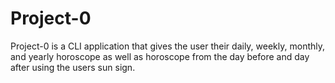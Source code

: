 # Project-0

Project-0 is a CLI application that gives the user their daily, weekly, monthly, and yearly horoscope as well as horoscope from the day before and day after using the users sun sign. 